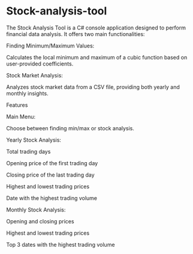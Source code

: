 # Stock-analysis-tool
The Stock Analysis Tool is a C# console application designed to perform financial data analysis. It offers two main functionalities:

Finding Minimum/Maximum Values:

Calculates the local minimum and maximum of a cubic function based on user-provided coefficients.

Stock Market Analysis:

Analyzes stock market data from a CSV file, providing both yearly and monthly insights.

Features

Main Menu:

Choose between finding min/max or stock analysis.

Yearly Stock Analysis:

Total trading days

Opening price of the first trading day

Closing price of the last trading day

Highest and lowest trading prices

Date with the highest trading volume

Monthly Stock Analysis:

Opening and closing prices

Highest and lowest trading prices

Top 3 dates with the highest trading volume

